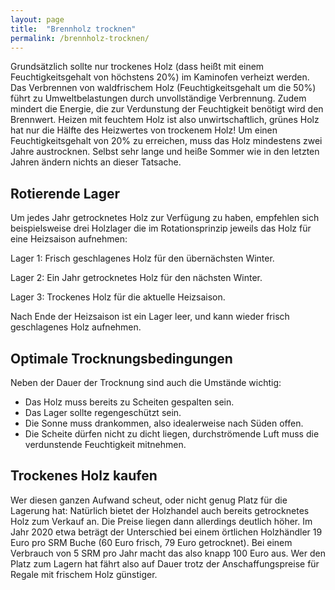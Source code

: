 ```yaml
---
layout: page
title:  "Brennholz trocknen"
permalink: /brennholz-trocknen/
---
```


Grundsätzlich sollte nur trockenes Holz (dass heißt mit einem Feuchtigkeitsgehalt von höchstens 20%) im Kaminofen verheizt werden. Das Verbrennen von waldfrischem Holz (Feuchtigkeitsgehalt um die 50%) führt zu Umweltbelastungen durch unvollständige Verbrennung. Zudem mindert die Energie, die zur Verdunstung der Feuchtigkeit benötigt wird den Brennwert. Heizen mit feuchtem Holz ist also unwirtschaftlich, grünes Holz hat nur die Hälfte des Heizwertes von trockenem Holz! Um einen Feuchtigkeitsgehalt von 20% zu erreichen, muss das Holz mindestens zwei Jahre austrocknen. Selbst sehr lange und heiße Sommer wie in den letzten Jahren ändern nichts an dieser Tatsache.

## Rotierende Lager
Um jedes Jahr getrocknetes Holz zur Verfügung zu haben, empfehlen sich beispielsweise drei Holzlager die im Rotationsprinzip jeweils das Holz für eine Heizsaison aufnehmen:

Lager 1: Frisch geschlagenes Holz für den übernächsten Winter.

Lager 2: Ein Jahr getrocknetes Holz für den nächsten Winter.

Lager 3: Trockenes Holz für die aktuelle Heizsaison.

Nach Ende der Heizsaison ist ein Lager leer, und kann wieder frisch geschlagenes Holz aufnehmen.

## Optimale Trocknungsbedingungen
Neben der Dauer der Trocknung sind auch die Umstände wichtig:

-	Das Holz muss bereits zu Scheiten gespalten sein.
-	Das Lager sollte regengeschützt sein.
-	Die Sonne muss drankommen, also idealerweise nach Süden offen.
-	Die Scheite dürfen nicht zu dicht liegen, durchströmende Luft muss die verdunstende Feuchtigkeit mitnehmen.

## Trockenes Holz kaufen
Wer diesen ganzen Aufwand scheut, oder nicht genug Platz für die Lagerung hat:
Natürlich bietet der Holzhandel auch bereits getrocknetes Holz zum Verkauf an. Die Preise liegen dann allerdings deutlich höher. Im Jahr 2020 etwa beträgt der Unterschied bei einem örtlichen Holzhändler 19 Euro pro SRM Buche (60 Euro frisch, 79 Euro getrocknet). Bei einem Verbrauch von 5 SRM pro Jahr macht das also knapp 100 Euro aus. Wer den Platz zum Lagern hat fährt also auf Dauer trotz der Anschaffungspreise für Regale mit frischem Holz günstiger.
